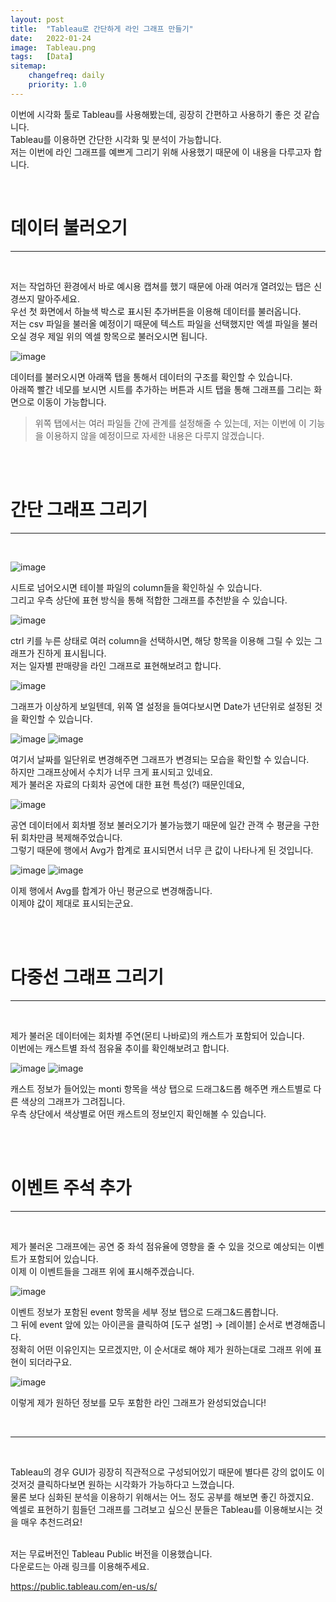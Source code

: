```yaml
---
layout: post
title:  "Tableau로 간단하게 라인 그래프 만들기"
date:   2022-01-24
image:  Tableau.png
tags:   [Data]
sitemap:
    changefreq: daily
    priority: 1.0
---
```


이번에 시각화 툴로 Tableau를 사용해봤는데, 굉장히 간편하고 사용하기 좋은 것 같습니다.  
Tableau를 이용하면 간단한 시각화 및 분석이 가능합니다.  
저는 이번에 라인 그래프를 예쁘게 그리기 위해 사용했기 때문에 이 내용을 다루고자 합니다.  

​<br>

# 데이터 불러오기
---

<br>

저는 작업하던 환경에서 바로 예시용 캡쳐를 했기 때문에 아래 여러개 열려있는 탭은 신경쓰지 말아주세요.  
우선 첫 화면에서 하늘색 박스로 표시된 추가버튼을 이용해 데이터를 불러옵니다.  
저는 csv 파일을 불러올 예정이기 때문에 텍스트 파일을 선택했지만 엑셀 파일을 불러오실 경우 제일 위의 엑셀 항목으로 불러오시면 됩니다.  


![image](https://github.com/user-attachments/assets/5a21f077-0373-4e5a-9e47-a646b0469db2)

데이터를 불러오시면 아래쪽 탭을 통해서 데이터의 구조를 확인할 수 있습니다.  
아래쪽 빨간 네모를 보시면 시트를 추가하는 버튼과 시트 탭을 통해 그래프를 그리는 화면으로 이동이 가능합니다.  

> 위쪽 탭에서는 여러 파일들 간에 관계를 설정해줄 수 있는데, 저는 이번에 이 기능을 이용하지 않을 예정이므로 자세한 내용은 다루지 않겠습니다.  

<br><br>

# 간단 그래프 그리기
---

<br>

![image](https://github.com/user-attachments/assets/bb6854a5-a8fa-4000-aac4-c968614c6492)

시트로 넘어오시면 테이블 파일의 column들을 확인하실 수 있습니다.  
그리고 우측 상단에 표현 방식을 통해 적합한 그래프를 추천받을 수 있습니다.  


![image](https://github.com/user-attachments/assets/ccf95237-e69b-4b5d-b96b-45a2ebf38c88)


ctrl 키를 누른 상태로 여러 column을 선택하시면, 해당 항목을 이용해 그릴 수 있는 그래프가 진하게 표시됩니다.  
저는 일자별 판매량을 라인 그래프로 표현해보려고 합니다.  

![image](https://github.com/user-attachments/assets/41133f57-1767-4c86-a701-e8246d162c90)

그래프가 이상하게 보일텐데, 위쪽 열 설정을 들여다보시면 Date가 년단위로 설정된 것을 확인할 수 있습니다.  

![image](https://github.com/user-attachments/assets/2c6b6d2e-faf1-4ff1-9af3-5aa9a41cfcbd)
![image](https://github.com/user-attachments/assets/0cf49dd8-0cbd-453c-843d-8e01440ecaa7)


여기서 날짜를 일단위로 변경해주면 그래프가 변경되는 모습을 확인할 수 있습니다.  
하지만 그래프상에서 수치가 너무 크게 표시되고 있네요.  
제가 불러온 자료의 다회차 공연에 대한 표현 특성(?) 때문인데요,

![image](https://github.com/user-attachments/assets/60fa4fa6-50ce-492f-9da9-1ef134ca998f)

공연 데이터에서 회차별 정보 불러오기가 불가능했기 때문에 일간 관객 수 평균을 구한 뒤 회차만큼 복제해주었습니다.  
그렇기 때문에 행에서 Avg가 합계로 표시되면서 너무 큰 값이 나타나게 된 것입니다.  

![image](https://github.com/user-attachments/assets/3ce9d39e-229f-4d13-9ff7-a8f88f637134)
![image](https://github.com/user-attachments/assets/0317b046-9841-4761-b35b-4fdaf1a39e02)


이제 행에서 Avg를 합계가 아닌 평균으로 변경해줍니다.  
이제야 값이 제대로 표시되는군요.  

<br><br>

# 다중선 그래프 그리기
---

<br>

제가 불러온 데이터에는 회차별 주연(몬티 나바로)의 캐스트가 포함되어 있습니다.  
이번에는 캐스트별 좌석 점유율 추이를 확인해보려고 합니다.  

![image](https://github.com/user-attachments/assets/060a98d8-c6d8-4e1e-8543-763f0dd679fd)
![image](https://github.com/user-attachments/assets/ba52c3cb-f848-4d48-b284-4debcd5c6d95)



캐스트 정보가 들어있는 monti 항목을 색상 탭으로 드래그&드롭 해주면 캐스트별로 다른 색상의 그래프가 그려집니다.  
우측 상단에서 색상별로 어떤 캐스트의 정보인지 확인해볼 수 있습니다.  

​<br><br>

# 이벤트 주석 추가
---
<br>

제가 불러온 그래프에는 공연 중 좌석 점유율에 영향을 줄 수 있을 것으로 예상되는 이벤트가 포함되어 있습니다.  
이제 이 이벤트들을 그래프 위에 표시해주겠습니다.  

![image](https://github.com/user-attachments/assets/45064626-1282-4acd-aae0-a6defca5dfd3)

이벤트 정보가 포함된 event 항목을 세부 정보 탭으로 드래그&드롭합니다.  
그 뒤에 event 앞에 있는 아이콘을 클릭하여 [도구 설명] → [레이블] 순서로 변경해줍니다.  
정확히 어떤 이유인지는 모르겠지만, 이 순서대로 해야 제가 원하는대로 그래프 위에 표현이 되더라구요.  

​![image](https://github.com/user-attachments/assets/52310e00-a2c3-49e4-a8cd-ae35b5e6bff9)

이렇게 제가 원하던 정보를 모두 포함한 라인 그래프가 완성되었습니다!  

<br>

---

<br>

​Tableau의 경우 GUI가 굉장히 직관적으로 구성되어있기 때문에 별다른 강의 없이도 이것저것 클릭하다보면 원하는 시각화가 가능하다고 느꼈습니다.  
물론 보다 심화된 분석을 이용하기 위해서는 어느 정도 공부를 해보면 좋긴 하겠지요.  
엑셀로 표현하기 힘들던 그래프를 그려보고 싶으신 분들은 Tableau를 이용해보시는 것을 매우 추천드려요!  
​

저는 무료버전인 Tableau Public 버전을 이용했습니다.  
다운로드는 아래 링크를 이용해주세요.  


https://public.tableau.com/en-us/s/